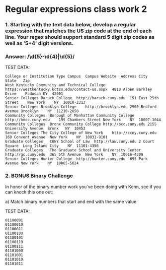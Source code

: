 # Regular expressions class work 2

### 1. Starting with the text data below, develop a regular expression that matches the US zip code at the end of each line. Your regex should support standard 5 digit zip codes as well as '5+4' digit versions.

### Answer: /\d{5}-\d{4}|\d{5}/

TEST DATA:
```
College or Institution Type	Campus	Campus Website	Address	City	State	Zip
West Kentucky Community and Technical College	https://westkentucky.kctcs.edu/contact-us.aspx	4810 Alben Barkley Drive	Paducah	KY	42001
Senior Colleges	Baruch College	http://baruch.cuny.edu	151 East 25th Street	New York	NY	10010-2313
Senior Colleges	Brooklyn College	http://brooklyn.edu	2900 Bedford Avenue	Brooklyn	NY	11210-2850
Community Colleges	Borough of Manhattan Community College	http://bmcc.cuny.edu	199 Chambers Street	New York	NY	10007-1044
Community Colleges	Bronx Community College	http://bcc.cuny.edu	2155 University Avenue	Bronx	NY	10453
Senior Colleges	The City College of New York	http://ccny.cuny.edu	160 Convent Avenue	New York	NY	10031-9101
Graduate Colleges	CUNY School of Law	http://law.cuny.edu	2 Court Square	Long Island City	NY	11101-4356
Graduate Colleges	The Graduate School and University Center	http://gc.cuny.edu	365 5th Avenue	New York	NY	10016-4309
Senior Colleges	Hunter College	http://hunter.cuny.edu	695 Park Avenue	New York	NY	10065-5024

```

### 2. BONUS Binary Challenge
In honor of the binary number work you've been doing with Kenn, see if you can knock this one out:

a) Match binary numbers that start and end with the same value:

TEST DATA:
```
01100001
01100010
01100011 
01100100
01100101
01100110
01100111
01101000
01101001
01101010
01101011
```
